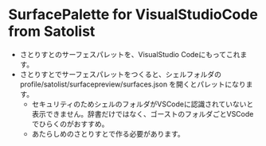 # SurfacePalette for VisualStudioCode from Satolist

* さとりすとのサーフェスパレットを、VisualStudio Codeにもってこれます。
* さとりすとでサーフェスパレットをつくると、シェルフォルダの profile/satolist/surfacepreview/surfaces.json を開くとパレットになります。
  * セキュリティのためシェルのフォルダがVSCodeに認識されていないと表示できません。辞書だけではなく、ゴーストのフォルダごとVSCodeでひらくのがおすすめ。
  * あたらしめのさとりすとで作る必要があります。